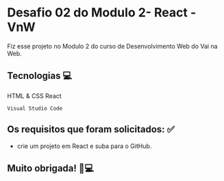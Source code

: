 # Desafio 02 do Modulo 2- React - VnW 

Fiz esse projeto no Modulo 2 do curso de Desenvolvimento Web do Vai na Web.

## Tecnologias 💻
HTML & CSS
React

```
Visual Studio Code
```

## Os requisitos que foram solicitados: ✅
-   crie um projeto em React e suba para o GitHub.

## Muito obrigada! 💙💻
